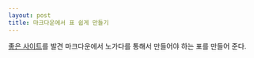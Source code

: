 ```yaml
---
layout: post
title: 마크다운에서 표 쉽게 만들기 
--- 
```

[좋은 사이트](http://www.tablesgenerator.com/markdown_tables)를 발견 마크다운에서 노가다를 통해서 만들어야 하는 표를 만들어 준다.